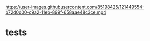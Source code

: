 
https://user-images.githubusercontent.com/85198425/121449554-b72d0d00-c9a2-11eb-899f-658aae48c3ce.mp4

# tests
